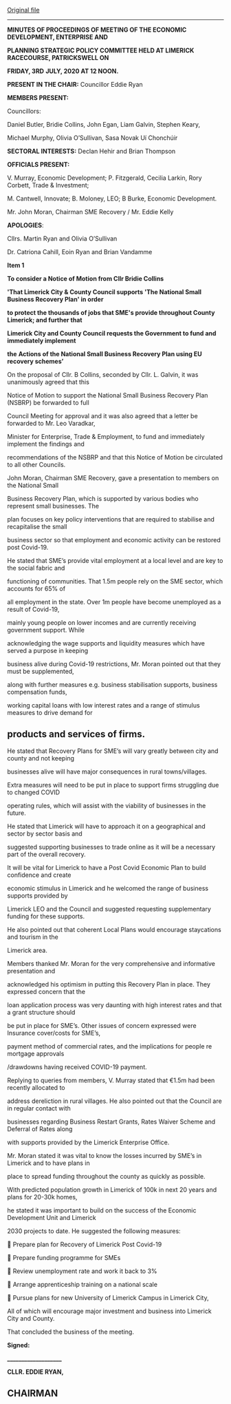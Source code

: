 [Original file](https://www.limerick.ie/sites/default/files/media/documents/2020-10/minutes-of-spc-mtg-3rd-july-2020_0.pdf)

---
**MINUTES OF PROCEEDINGS OF MEETING OF THE ECONOMIC DEVELOPMENT, ENTERPRISE AND**

**PLANNING STRATEGIC POLICY COMMITTEE HELD AT LIMERICK RACECOURSE, PATRICKSWELL ON**

**FRIDAY, 3RD** **JULY, 2020 AT 12 NOON.**

**PRESENT IN THE CHAIR:** Councillor Eddie Ryan

**MEMBERS PRESENT:**

Councillors:

Daniel Butler, Bridie Collins, John Egan, Liam Galvin, Stephen Keary,

Michael Murphy, Olivia O’Sullivan, Sasa Novak Uí Chonchúir

**SECTORAL INTERESTS:** Declan Hehir and Brian Thompson

**OFFICIALS PRESENT:**

V. Murray, Economic Development; P. Fitzgerald, Cecilia Larkin, Rory Corbett, Trade & Investment;

M. Cantwell, Innovate; B. Moloney, LEO; B Burke, Economic Development.

Mr. John Moran, Chairman SME Recovery / Mr. Eddie Kelly

**APOLOGIES**:

Cllrs. Martin Ryan and Olivia O’Sullivan

Dr. Catriona Cahill, Eoin Ryan and Brian Vandamme

**Item 1**

**To consider a Notice of Motion from Cllr Bridie Collins**

**'That Limerick City & County Council supports 'The National Small Business Recovery Plan' in order**

**to protect the thousands of jobs that SME's provide throughout County Limerick; and further that**

**Limerick City and County Council requests the Government to fund and immediately implement**

**the** **Actions of the National Small Business Recovery Plan using EU recovery schemes’**

On the proposal of Cllr. B Collins, seconded by Cllr. L. Galvin, it was unanimously agreed that this

Notice of Motion to support the National Small Business Recovery Plan (NSBRP) be forwarded to full

Council Meeting for approval and it was also agreed that a letter be forwarded to Mr. Leo Varadkar,

Minister for Enterprise, Trade & Employment, to fund and immediately implement the findings and

recommendations of the NSBRP and that this Notice of Motion be circulated to all other Councils.

John Moran, Chairman SME Recovery, gave a presentation to members on the National Small

Business Recovery Plan, which is supported by various bodies who represent small businesses. The

plan focuses on key policy interventions that are required to stabilise and recapitalise the small

business sector so that employment and economic activity can be restored post Covid-19.

He stated that SME’s provide vital employment at a local level and are key to the social fabric and

functioning of communities. That 1.5m people rely on the SME sector, which accounts for 65% of

all employment in the state. Over 1m people have become unemployed as a result of Covid-19,

mainly young people on lower incomes and are currently receiving government support. While

acknowledging the wage supports and liquidity measures which have served a purpose in keeping

business alive during Covid-19 restrictions, Mr. Moran pointed out that they must be supplemented,

along with further measures e.g. business stabilisation supports, business compensation funds,

working capital loans with low interest rates and a range of stimulus measures to drive demand for

products and services of firms.
---
He stated that Recovery Plans for SME’s will vary greatly between city and county and not keeping

businesses alive will have major consequences in rural towns/villages.

Extra measures will need to be put in place to support firms struggling due to changed COVID

operating rules, which will assist with the viability of businesses in the future.

He stated that Limerick will have to approach it on a geographical and sector by sector basis and

suggested supporting businesses to trade online as it will be a necessary part of the overall recovery.

It will be vital for Limerick to have a Post Covid Economic Plan to build confidence and create

economic stimulus in Limerick and he welcomed the range of business supports provided by

Limerick LEO and the Council and suggested requesting supplementary funding for these supports.

He also pointed out that coherent Local Plans would encourage staycations and tourism in the

Limerick area.

Members thanked Mr. Moran for the very comprehensive and informative presentation and

acknowledged his optimism in putting this Recovery Plan in place. They expressed concern that the

loan application process was very daunting with high interest rates and that a grant structure should

be put in place for SME’s. Other issues of concern expressed were Insurance cover/costs for SME’s,

payment method of commercial rates, and the implications for people re mortgage approvals

/drawdowns having received COVID-19 payment.

Replying to queries from members, V. Murray stated that €1.5m had been recently allocated to

address dereliction in rural villages. He also pointed out that the Council are in regular contact with

businesses regarding Business Restart Grants, Rates Waiver Scheme and Deferral of Rates along

with supports provided by the Limerick Enterprise Office.

Mr. Moran stated it was vital to know the losses incurred by SME’s in Limerick and to have plans in

place to spread funding throughout the county as quickly as possible.

With predicted population growth in Limerick of 100k in next 20 years and plans for 20-30k homes,

he stated it was important to build on the success of the Economic Development Unit and Limerick

2030 projects to date. He suggested the following measures:

 Prepare plan for Recovery of Limerick Post Covid-19

 Prepare funding programme for SMEs

 Review unemployment rate and work it back to 3%

 Arrange apprenticeship training on a national scale

 Pursue plans for new University of Limerick Campus in Limerick City,

All of which will encourage major investment and business into Limerick City and County.

That concluded the business of the meeting.

**Signed:**

**\_\_\_\_\_\_\_\_\_\_\_\_\_\_\_\_\_\_\_**

**CLLR. EDDIE RYAN,**

**CHAIRMAN**
---
